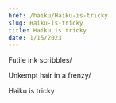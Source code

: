 ```yaml
---
href: /haiku/Haiku-is-tricky
slug: Haiku-is-tricky
title: Haiku is tricky
date: 1/15/2023
---
```


Futile ink scribbles/

Unkempt hair in a frenzy/

Haiku is tricky
